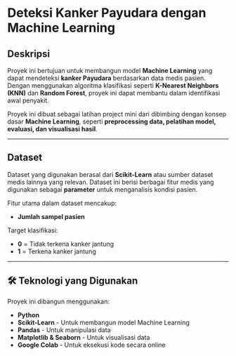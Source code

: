 # Deteksi Kanker Payudara dengan Machine Learning  

## Deskripsi  
Proyek ini bertujuan untuk membangun model **Machine Learning** yang dapat mendeteksi **kanker Payudara** berdasarkan data medis pasien.  
Dengan menggunakan algoritma klasifikasi seperti **K-Nearest Neighbors (KNN)** dan **Random Forest**, proyek ini dapat membantu dalam identifikasi awal penyakit.  

Proyek ini dibuat sebagai latihan project mini dari dibimbing dengan konsep dasar **Machine Learning**, seperti **preprocessing data, pelatihan model, evaluasi, dan visualisasi hasil**.  

---

## Dataset  
Dataset yang digunakan berasal dari **Scikit-Learn** atau sumber dataset medis lainnya yang relevan. Dataset ini berisi berbagai fitur medis yang digunakan sebagai **parameter** untuk menganalisis kondisi pasien.  

Fitur utama dalam dataset mencakup:  
- **Jumlah sampel pasien**

Target klasifikasi:  
- **0** = Tidak terkena kanker jantung  
- **1** = Terkena kanker jantung  

---

## 🛠 Teknologi yang Digunakan  
Proyek ini dibangun menggunakan:  
- **Python**  
- **Scikit-Learn** - Untuk membangun model Machine Learning  
- **Pandas** - Untuk manipulasi data  
- **Matplotlib & Seaborn** - Untuk visualisasi data  
- **Google Colab** - Untuk eksekusi kode secara online  
